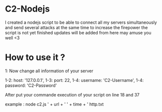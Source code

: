 # C2-Nodejs
I created a nodejs script to be able to connect all my servers simultaneously and send several attacks at the same time to increase the firepower the script is not yet finished updates will be added from here may amuse you well &lt;3


# How to use it ? 

1: Now change all information of your server

1-2:  host: '127.0.0.1',
1-3:  port: 22,
1-4:  username: 'C2-Username',
1-4:  password: 'C2-Password'

After put your commande execution of your script on line 18 and 37 

example : node c2.js ' + url + ' ' + time + ' http.txt
